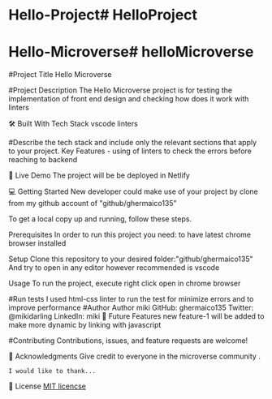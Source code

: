 # Hello-Project# HelloProject

# Hello-Microverse# helloMicroverse

#Project Title
Hello Microverse

#Project Description
The Hello Microverse project is for testing the implementation of front end design and checking how does it work with linters

🛠 Built With
Tech Stack
vscode
linters

#Describe the tech stack and include only the relevant sections that apply to your project.
Key Features - using of linters to check the errors before reaching to backend

🚀 Live Demo
The project will be be deployed in Netlify

💻 Getting Started
New developer could make use of your project by clone from my github account of "github/ghermaico135"

To get a local copy up and running, follow these steps.

Prerequisites
In order to run this project you need: to have latest chrome browser installed

Setup
Clone this repository to your desired folder:"github/ghermaico135"
And try to open in any editor however recommended is vscode

Usage
To run the project, execute right click open in chrome browser

#Run tests
I used html-css linter to run the test for minimize errors and to improve performance
#Author
Author miki
GitHub: ghermaico135
Twitter: @mikidarling
LinkedIn: miki
🔭 Future Features
new feature-1 will be added to make more dynamic by linking with javascript

#Contributing
Contributions, issues, and feature requests are welcome!

🙏 Acknowledgments
Give credit to everyone in the microverse community .

    I would like to thank...

📝 License
<a href="./MIT licencse"> MIT licencse</a>
